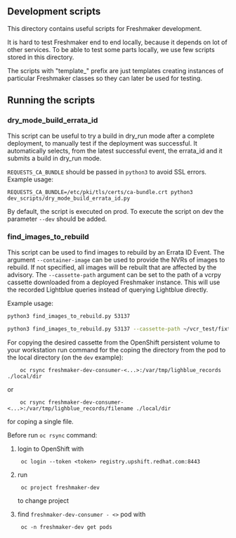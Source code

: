 ## Development scripts

This directory contains useful scripts for Freshmaker development.

It is hard to test Freshmaker end to end locally, because it depends
on lot of other services. To be able to test some parts locally,
we use few scripts stored in this directory.

The scripts with "template_" prefix are just templates creating instances
of particular Freshmaker classes so they can later be used for testing.

## Running the scripts


### dry_mode_build_errata_id

This script can be useful to try a build in dry_run mode after a complete deployment, to manually 
test if the deployment was successful. It automatically selects, from the latest successful event, 
the errata_id and it submits a build in dry_run mode.

``REQUESTS_CA_BUNDLE`` should be passed in `python3` to avoid SSL errors. Example usage:
       
    REQUESTS_CA_BUNDLE=/etc/pki/tls/certs/ca-bundle.crt python3 dev_scripts/dry_mode_build_errata_id.py

By default, the script is executed on prod. To execute the script on dev the parameter `--dev` 
should be added.


### find_images_to_rebuild

This script can be used to find images to rebuild by an Errata ID Event. The argument 
`--container-image` can be used to provide the NVRs of images to rebuild. If not specified, all 
images will be rebuilt that are affected by the advisory. The `--cassette-path` argument can be set 
to the path of a vcrpy cassette downloaded from a deployed Freshmaker instance. This will use the 
recorded Lightblue queries instead of querying Lightblue directly.
 
 Example usage:
 
 ```bash
python3 find_images_to_rebuild.py 53137
  ```
 ```bash
python3 find_images_to_rebuild.py 53137 --cassette-path ~/vcr_test/fixtures/cassettes/1.yml
 ```

For copying the desired cassette from the OpenShift persistent volume to your workstation run command 
for the coping the directory from the pod to the local directory (on the `dev` example): 

        oc rsync freshmaker-dev-consumer-<...>:/var/tmp/lighblue_records ./local/dir

or

        oc rsync freshmaker-dev-consumer-<...>:/var/tmp/lighblue_records/filename ./local/dir

for coping a single file.

Before run `oc rsync` command: 

1) login to OpenShift with
    
        oc login --token <token> registry.upshift.redhat.com:8443  
        
2) run

        oc project freshmaker-dev

   to change project  
        
3) find `freshmaker-dev-consumer - <>` pod with

        oc -n freshmaker-dev get pods
